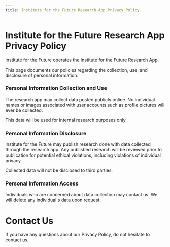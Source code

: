 ```yaml
---
title: Institute for the Future Research App Privacy Policy
---
```


# Institute for the Future Research App Privacy Policy

Institute for the Future operates the Institute for the Future Research App.

This page documents our policies regarding the collection, use, and disclosure of personal information.

### Personal Information Collection and Use

The research app may collect data posted publicly online. No individual names or images associated with user accounts such as profile pictures will ever be collected.

This data will be used for internal research purposes only.

### Personal Information Disclosure

Institute for the Future may publish research done with data collected through the research app. Any published research will be reviewed prior to publication for potential ethical violations, including violations of individual privacy. 

Collected data will not be disclosed to third parties.

### Personal Information Access

Individuals who are concerned about data collection may contact us.  We will delete any individual's data upon request. 

# Contact Us

If you have any questions about our Privacy Policy, do not hesitate to contact us.
